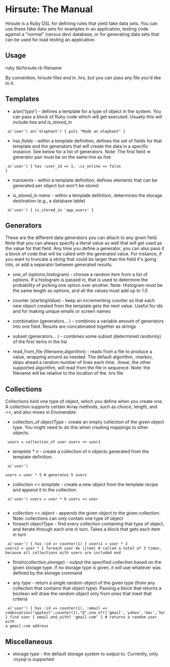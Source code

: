 Hirsute: The Manual
===================

Hirsute is a Ruby DSL for defining rules that yield fake data sets. You can use these fake data sets for examples in an application, testing code against a "normal" (versus dev) database, or for generating data sets that can be used for load testing an application.

Usage
-----
ruby lib/hirsute.rb filename

By convention, hirsute files end in .hrs, but you can pass any file you'd like to it.

Templates
------------
* a/an('_type_') - defines a template for a type of object in the system. You can pass a block of Ruby code which will get executed. Usually this will include _has_ and _is\_stored\_in_

<code><pre>
    a('user')
    an('elephant') {
        puts "Made an elephant"
    }
</pre></code>
    
* has _fields_ - within a template definition, defines the set of fields for that template and the generators that will create the data in a specific instance. See below for a list of generators. Note: The first field => generator pair must be on the same line as _has_

<code><pre>
    a('user') {
        has :user_id => 1,
            :is\_online => false
    }
</pre></code>

* transients - within a template definition, defines elements that can be generated per object but won't be stored

* is\_stored\_in _name_ - within a template definition, determines the storage destination (e.g., a database table)

<code><pre>
    a('user') {
        is\_stored\_in 'app\_users'
    }
</pre></code>

Generators
----------
These are the different data generators you can attach to any given field. Note that you can always specify a literal value as well that will get used as the value for that field. Any time you define a generator, you can also pass it a block of code that will be called with the generated value. For instance, if you want to truncate a string that could be larger than the field it's going into, or add a separator between generated results.

* one_of (options,histogram) - choose a random item from a list of options. If a histogram is passed in, that is used to determine the probability of picking one option over another. Note: Histogram must be the same length as options, and all the values must add up to 1.0

* counter (startingValue) - keep an incrementing counter so that each new object created from the template gets the next value. Useful for ids and for making unique emails or screen names

* combination (generators... ) - combines a variable amount of generators into one field. Results are concatenated together as strings

* subset (generators... ) - combines some subset (determined randomly) of the first items in the list

* read\_from\_file (filename,algorithm) - reads from a file to produce a value, wrapping around as needed. The default algorithm, :markov, skips ahead a random number of lines each time. :linear, the other supported algorithm, will read from the file in sequence. Note: the filename will be relative to the location of the .hrs file


Collections
-----------
Collections hold one type of object, which you define when you create one. A collection supports certain Array methods, such as choice, length, and <<, and also mixes in Enumerable

* collection_of *objectType* - create an empty collection of the given object type. You might need to do this when creating mappings to other objects.

<code><pre>
    users = collection_of user
    users << user1
</pre></code>

* _template_ * _n_ - create a collection of n objects generated from the template definition.

<code><pre>
    a('user')     
    users = user * 5 # generates 5 users
</pre></code>

* _collection_ << _template_ - create a new object from the template recipe and append it to the collection.

<code><pre>
   a('user')
   users = user * 6
   users << user  
 </pre></code>
 
* _collection_ << _object_ - appends the given object to the given collection. Note: collections can only contain one type of object 
* foreach _objectType_ - find every collection containing that type of object, and iterate through each one in turn. Takes a block that gets each item in turn

<code><pre>
    a('user') {
        has :id => counter(1)
    }
    users1 = user * 2
    users2 = user * 1
    foreach user do |item|
       # called a total of 3 times, because all collections with users are included
    end
</pre></code>

* finish(_collection_,_storage_) - output the specified collection based on the given storage type. If no storage type is given, it will use whatever was defined by the storage command

* any _type_ - return a single random object of the given type (from any collection that contains that object type). Passing a block that returns a boolean will draw the random object only from ones that meet that criteria

<code><pre>
    a('user') {
        has :id => counter(1),
            :email => combination("apptest",counter(1),"@",one_of(['gmail','yahoo','mac','hotmail','aol']),".com")
    }
    find user {
        email.end\_with? 'gmail.com'
    } # returns a random user with a gmail.com address
</pre></code>

Miscellaneous
-------------
* storage _type_ - the default storage system to output to. Currently, only :mysql is supported



  